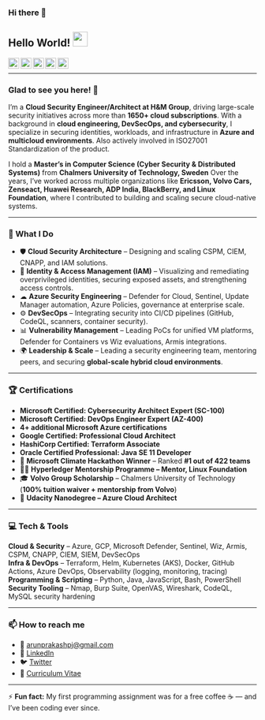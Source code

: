 ### Hi there 👋  

## Hello World! <img src="https://gist.githubusercontent.com/arunprakashpj/48aa20057048b46c6f9ba9d114a8b76f/raw/69a9d496f651091a509ea8d9913c4aef5c419afb/Hi.gif" width="30px"></h2>

<a href="https://www.linkedin.com/in/arunprakashpj">
  <img align="left" alt="Arun's LinkedIn" width="22px" src="https://cdn.jsdelivr.net/npm/simple-icons@v3/icons/linkedin.svg" />
</a>
<a href="https://stackoverflow.com/users/2351527/arunprakashpj">
  <img align="left" alt="Arun's StackOverflow" width="22px" src="https://cdn.jsdelivr.net/npm/simple-icons@v3/icons/stackoverflow.svg" />
</a>
<a href="https://medium.com/@arunprakashpj">
  <img align="left" alt="Arun's Blog" width="22px" src="https://cdn.jsdelivr.net/npm/simple-icons@v3/icons/medium.svg" />
</a>
<a href="https://leetcode.com/u/arunprakashpj/">
  <img align="left" alt="Arun's Leetcode" width="22px" src="https://cdn.jsdelivr.net/npm/simple-icons@v3/icons/leetcode.svg" />
</a>
<a href="https://www.quora.com/profile/ArunPrakash-Jothimani">
  <img align="left" alt="Arun's Quora" width="22px" src="https://cdn.jsdelivr.net/npm/simple-icons@v3/icons/quora.svg" />
</a>
<br />

---

### Glad to see you here! 🤩

I’m a **Cloud Security Engineer/Architect at H&M Group**, driving large-scale security initiatives across more than **1650+ cloud subscriptions**. With a background in **cloud engineering, DevSecOps, and cybersecurity**, I specialize in securing identities, workloads, and infrastructure in **Azure and multicloud environments**.  Also actively involved in ISO27001 Standardization of the product.

I hold a **Master’s in Computer Science (Cyber Security & Distributed Systems)** from **Chalmers University of Technology, Sweden**
Over the years, I’ve worked across multiple organizations like **Ericsson, Volvo Cars, Zenseact, Huawei Research, ADP India, BlackBerry, and Linux Foundation**, where I contributed to building and scaling secure cloud-native systems.  

---

### 🚀 What I Do

- 🛡 **Cloud Security Architecture** – Designing and scaling CSPM, CIEM, CNAPP, and IAM solutions.  
- 🔐 **Identity & Access Management (IAM)** – Visualizing and remediating overprivileged identities, securing exposed assets, and strengthening access controls.  
- ☁ **Azure Security Engineering** – Defender for Cloud, Sentinel, Update Manager automation, Azure Policies, governance at enterprise scale.  
- ⚙️ **DevSecOps** – Integrating security into CI/CD pipelines (GitHub, CodeQL, scanners, container security).  
- 📊 **Vulnerability Management** – Leading PoCs for unified VM platforms, Defender for Containers vs Wiz evaluations, Armis integrations.  
- 🌍 **Leadership & Scale** – Leading a security engineering team, mentoring peers, and securing **global-scale hybrid cloud environments**.  

---

### 🏆 Certifications

- **Microsoft Certified: Cybersecurity Architect Expert (SC-100)**  
- **Microsoft Certified: DevOps Engineer Expert (AZ-400)**  
- **4+ additional Microsoft Azure certifications**  
- **Google Certified: Professional Cloud Architect**  
- **HashiCorp Certified: Terraform Associate**  
- **Oracle Certified Professional: Java SE 11 Developer**  
- 🥇 **Microsoft Climate Hackathon Winner** – Ranked **#1 out of 422 teams**  
- 👨‍🏫 **Hyperledger Mentorship Programme – Mentor, Linux Foundation**  
- 🎓 **Volvo Group Scholarship** – Chalmers University of Technology (**100% tuition waiver + mentorship from Volvo**)  
- 📜 **Udacity Nanodegree – Azure Cloud Architect**
---

### 💻 Tech & Tools  

**Cloud & Security** – Azure, GCP, Microsoft Defender, Sentinel, Wiz, Armis, CSPM, CNAPP, CIEM, SIEM, DevSecOps  
**Infra & DevOps** – Terraform, Helm, Kubernetes (AKS), Docker, GitHub Actions, Azure DevOps, Observability (logging, monitoring, tracing)  
**Programming & Scripting** – Python, Java, JavaScript, Bash, PowerShell  
**Security Tooling** – Nmap, Burp Suite, OpenVAS, Wireshark, CodeQL, MySQL security hardening  

---

### 📫 How to reach me  

- 📧 [arunprakashpj@gmail.com](mailto:arunprakashpj@gmail.com)  
- 💼 [LinkedIn](https://www.linkedin.com/in/arunprakashpj)  
- 🐦 [Twitter](https://twitter.com/arunprakashpj)  
- 📄 [Curriculum Vitae](https://drive.google.com/file/d/1b9DImWvi0x9UUgZzi1vS9q0m2vaqK9xl/view?usp=sharing)  

---

⚡ **Fun fact:** My first programming assignment was for a free coffee ☕ — and I’ve been coding ever since.  
